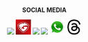 <p align = "center"

   **SOCIAL MEDIA**

<p align="center"
  
[<img src="https://user-images.githubusercontent.com/115516820/197200923-2a87158b-26dc-4ede-a273-0dc4425a5154.png" width="35" />](https://instagram.com/mdinalayubi)
[<img src="img/garudaku.png" width="35" />](https://garudaku.com/profile/mdinalayubi)
[<img src="https://user-images.githubusercontent.com/115516820/197201557-8354bde4-4635-4cbf-947a-dd2f863a6049.png" width="35" />](https://twitter.com/mdinalayubi21) 
[<img src="https://user-images.githubusercontent.com/115516820/197199448-6efa4c9b-9551-4f69-b9f7-7ff4a57943c8.png" width="35" />](https://web.facebook.com/muhammad.dinalayubi?_rdc=1&_rdr) 
[<img src="img/logo.png" width="35" />](https://wa.me/6282317751464) 
[<img src="img/Thread.png" width="35" />](https://www.threads.net/@mdinalayubi)

<!--
**mdinalayubi/mdinalayubi** is a ✨ _special_ ✨ repository because its `README.md` (this file) appears on your GitHub profile.

Here are some ideas to get you started:

- 🔭 I’m currently working on ...
- 🌱 I’m currently learning ...
- 👯 I’m looking to collaborate on ...
- 🤔 I’m looking for help with ...
- 💬 Ask me about ...
- 📫 How to reach me: ...
- 😄 Pronouns: ...
- ⚡ Fun fact: ...
-->
